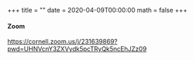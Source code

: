 +++
title = ""
date = 2020-04-09T00:00:00
math = false
+++

#### Zoom

<https://cornell.zoom.us/j/231639869?pwd=UHNVcnY3ZXVydk5pcTRyQk5ncEhJZz09>